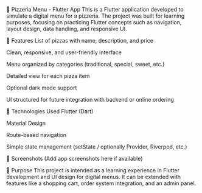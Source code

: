 🍕 Pizzeria Menu - Flutter App
This is a Flutter application developed to simulate a digital menu for a pizzeria. The project was built for learning purposes, focusing on practicing Flutter concepts such as navigation, layout design, data handling, and responsive UI.

🔧 Features
List of pizzas with name, description, and price

Clean, responsive, and user-friendly interface

Menu organized by categories (traditional, special, sweet, etc.)

Detailed view for each pizza item

Optional dark mode support

UI structured for future integration with backend or online ordering

🚀 Technologies Used
Flutter (Dart)

Material Design

Route-based navigation

Simple state management (setState / optionally Provider, Riverpod, etc.)

📱 Screenshots
(Add app screenshots here if available)

📌 Purpose
This project is intended as a learning experience in Flutter development and UI design for digital menus. It can be extended with features like a shopping cart, order system integration, and an admin panel.

